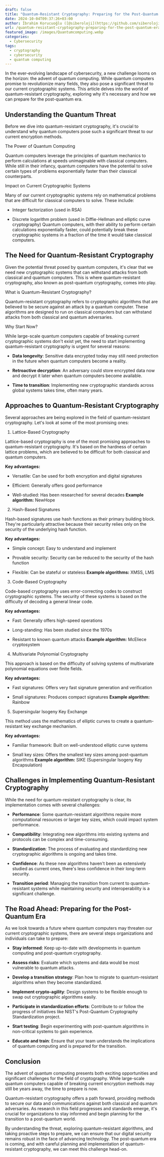 ```yaml
---
draft: false
title: "Quantum-Resistant Cryptography: Preparing for the Post-Quantum Era"
date: 2024-10-04T09:37:26+03:00
author: İbrahim Korucuoğlu ([@siberoloji](https://github.com/siberoloji))
url: /quantum-resistant-cryptography-preparing-for-the-post-quantum-era/
featured_image: /images/Quantumcomputing.webp
categories:
  - Cybersecurity
tags:
  - cryptography
  - cybersecurity
  - quantum computing
---
```



In the ever-evolving landscape of cybersecurity, a new challenge looms on the horizon: the advent of quantum computing. While quantum computers promise to revolutionize many fields, they also pose a significant threat to our current cryptographic systems. This article delves into the world of quantum-resistant cryptography, exploring why it's necessary and how we can prepare for the post-quantum era.



## Understanding the Quantum Threat



Before we dive into quantum-resistant cryptography, it's crucial to understand why quantum computers pose such a significant threat to our current encryption methods.



The Power of Quantum Computing



Quantum computers leverage the principles of quantum mechanics to perform calculations at speeds unimaginable with classical computers. While still in their infancy, quantum computers have the potential to solve certain types of problems exponentially faster than their classical counterparts.



Impact on Current Cryptographic Systems



Many of our current cryptographic systems rely on mathematical problems that are difficult for classical computers to solve. These include:


* Integer factorization (used in RSA)

* Discrete logarithm problem (used in Diffie-Hellman and elliptic curve cryptography)
Quantum computers, with their ability to perform certain calculations exponentially faster, could potentially break these cryptographic systems in a fraction of the time it would take classical computers.



## The Need for Quantum-Resistant Cryptography



Given the potential threat posed by quantum computers, it's clear that we need new cryptographic systems that can withstand attacks from both classical and quantum computers. This is where quantum-resistant cryptography, also known as post-quantum cryptography, comes into play.



What is Quantum-Resistant Cryptography?



Quantum-resistant cryptography refers to cryptographic algorithms that are believed to be secure against an attack by a quantum computer. These algorithms are designed to run on classical computers but can withstand attacks from both classical and quantum adversaries.



Why Start Now?



While large-scale quantum computers capable of breaking current cryptographic systems don't exist yet, the need to start implementing quantum-resistant cryptography is urgent for several reasons:


* **Data longevity**: Sensitive data encrypted today may still need protection in the future when quantum computers become a reality.

* **Retroactive decryption**: An adversary could store encrypted data now and decrypt it later when quantum computers become available.

* **Time to transition**: Implementing new cryptographic standards across global systems takes time, often many years.
## Approaches to Quantum-Resistant Cryptography



Several approaches are being explored in the field of quantum-resistant cryptography. Let's look at some of the most promising ones:



1. Lattice-Based Cryptography



Lattice-based cryptography is one of the most promising approaches to quantum-resistant cryptography. It's based on the hardness of certain lattice problems, which are believed to be difficult for both classical and quantum computers.



**Key advantages:**


* Versatile: Can be used for both encryption and digital signatures

* Efficient: Generally offers good performance

* Well-studied: Has been researched for several decades
**Example algorithm:** NewHope



2. Hash-Based Signatures



Hash-based signatures use hash functions as their primary building block. They're particularly attractive because their security relies only on the security of the underlying hash function.



**Key advantages:**


* Simple concept: Easy to understand and implement

* Provable security: Security can be reduced to the security of the hash function

* Flexible: Can be stateful or stateless
**Example algorithms:** XMSS, LMS



3. Code-Based Cryptography



Code-based cryptography uses error-correcting codes to construct cryptographic systems. The security of these systems is based on the difficulty of decoding a general linear code.



**Key advantages:**


* Fast: Generally offers high-speed operations

* Long-standing: Has been studied since the 1970s

* Resistant to known quantum attacks
**Example algorithm:** McEliece cryptosystem



4. Multivariate Polynomial Cryptography



This approach is based on the difficulty of solving systems of multivariate polynomial equations over finite fields.



**Key advantages:**


* Fast signatures: Offers very fast signature generation and verification

* Small signatures: Produces compact signatures
**Example algorithm:** Rainbow



5. Supersingular Isogeny Key Exchange



This method uses the mathematics of elliptic curves to create a quantum-resistant key exchange mechanism.



**Key advantages:**


* Familiar framework: Built on well-understood elliptic curve systems

* Small key sizes: Offers the smallest key sizes among post-quantum algorithms
**Example algorithm:** SIKE (Supersingular Isogeny Key Encapsulation)



## Challenges in Implementing Quantum-Resistant Cryptography



While the need for quantum-resistant cryptography is clear, its implementation comes with several challenges:


* **Performance**: Some quantum-resistant algorithms require more computational resources or larger key sizes, which could impact system performance.

* **Compatibility**: Integrating new algorithms into existing systems and protocols can be complex and time-consuming.

* **Standardization**: The process of evaluating and standardizing new cryptographic algorithms is ongoing and takes time.

* **Confidence**: As these new algorithms haven't been as extensively studied as current ones, there's less confidence in their long-term security.

* **Transition period**: Managing the transition from current to quantum-resistant systems while maintaining security and interoperability is a significant challenge.
## The Road Ahead: Preparing for the Post-Quantum Era



As we look towards a future where quantum computers may threaten our current cryptographic systems, there are several steps organizations and individuals can take to prepare:


* **Stay informed**: Keep up-to-date with developments in quantum computing and post-quantum cryptography.

* **Assess risks**: Evaluate which systems and data would be most vulnerable to quantum attacks.

* **Develop a transition strategy**: Plan how to migrate to quantum-resistant algorithms when they become standardized.

* **Implement crypto-agility**: Design systems to be flexible enough to swap out cryptographic algorithms easily.

* **Participate in standardization efforts**: Contribute to or follow the progress of initiatives like NIST's Post-Quantum Cryptography Standardization project.

* **Start testing**: Begin experimenting with post-quantum algorithms in non-critical systems to gain experience.

* **Educate and train**: Ensure that your team understands the implications of quantum computing and is prepared for the transition.
## Conclusion



The advent of quantum computing presents both exciting opportunities and significant challenges for the field of cryptography. While large-scale quantum computers capable of breaking current encryption methods may still be years away, the time to prepare is now.



Quantum-resistant cryptography offers a path forward, providing methods to secure our data and communications against both classical and quantum adversaries. As research in this field progresses and standards emerge, it's crucial for organizations to stay informed and begin planning for the transition to a post-quantum world.



By understanding the threat, exploring quantum-resistant algorithms, and taking proactive steps to prepare, we can ensure that our digital security remains robust in the face of advancing technology. The post-quantum era is coming, and with careful planning and implementation of quantum-resistant cryptography, we can meet this challenge head-on.

